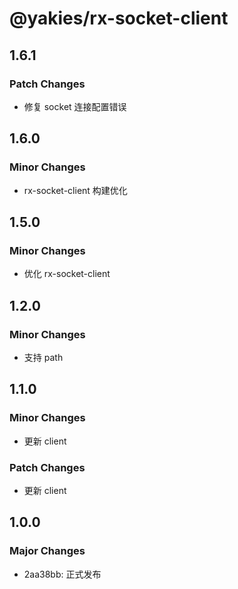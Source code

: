 # @yakies/rx-socket-client

## 1.6.1

### Patch Changes

- 修复 socket 连接配置错误

## 1.6.0

### Minor Changes

- rx-socket-client 构建优化

## 1.5.0

### Minor Changes

- 优化 rx-socket-client

## 1.2.0

### Minor Changes

- 支持 path

## 1.1.0

### Minor Changes

- 更新 client

### Patch Changes

- 更新 client

## 1.0.0

### Major Changes

- 2aa38bb: 正式发布
